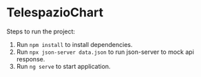 # TelespazioChart

Steps to run the project:

1. Run `npm install` to install dependencies.
2. Run `npx json-server data.json` to run json-server to mock api response.
3. Run `ng serve` to start application.


